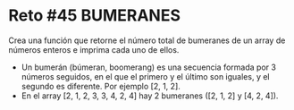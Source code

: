 # Reto #45 BUMERANES

Crea una función que retorne el número total de bumeranes de un array de números enteros e imprima cada uno de ellos.

- Un bumerán (búmeran, boomerang) es una secuencia formada por 3 números seguidos, en el que el primero y el último son iguales, y el segundo es diferente. Por ejemplo [2, 1, 2].
- En el array [2, 1, 2, 3, 3, 4, 2, 4] hay 2 bumeranes ([2, 1, 2] y [4, 2, 4]).

